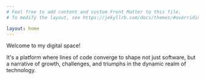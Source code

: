 ```yaml
---
# Feel free to add content and custom Front Matter to this file.
# To modify the layout, see https://jekyllrb.com/docs/themes/#overriding-theme-defaults

layout: home
---
```


Welcome to my digital space!

It's a platform where lines of code converge to shape not just software, but a narrative of growth, challenges, and triumphs in the dynamic realm of technology.
